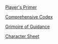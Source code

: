 [Player's Primer](https://github.com/Vadskye/Rise/raw/master/core_book/Rise.pdf)

[Comprehensive Codex](https://github.com/Vadskye/Rise/raw/master/comprehensive_codex/ComprehensiveCodex.pdf)

[Grimoire of Guidance](https://github.com/Vadskye/Rise/raw/master/core_book/TomeOfGuidance.pdf)

[Character Sheet](https://github.com/Vadskye/Rise/raw/master/character_sheet.pdf)

